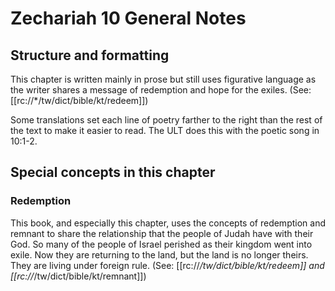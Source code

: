# Zechariah 10 General Notes
## Structure and formatting

This chapter is written mainly in prose but still uses figurative language as the writer shares a message of redemption and hope for the exiles. (See: [[rc://*/tw/dict/bible/kt/redeem]])

Some translations set each line of poetry farther to the right than the rest of the text to make it easier to read. The ULT does this with the poetic song in 10:1-2.

## Special concepts in this chapter

### Redemption
This book, and especially this chapter, uses the concepts of redemption and remnant to share the relationship that the people of Judah have with their God. So many of the people of Israel perished as their kingdom went into exile. Now they are returning to the land, but the land is no longer theirs. They are living under foreign rule. (See: [[rc://*/tw/dict/bible/kt/redeem]] and [[rc://*/tw/dict/bible/kt/remnant]])